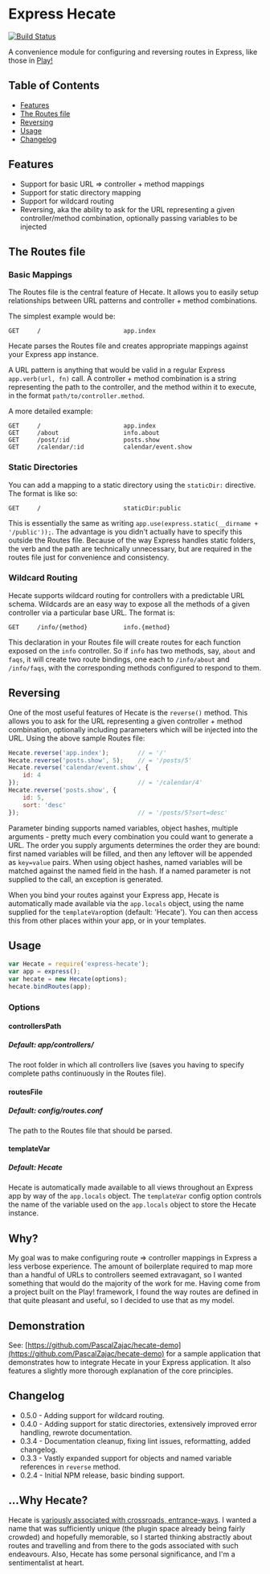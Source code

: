 # Express Hecate

[![Build Status](https://secure.travis-ci.org/PascalZajac/express-hecate.png)](http://travis-ci.org/PascalZajac/express-hecate)

A convenience module for configuring and reversing routes in Express, like those in
[Play!](http://www.playframework.org/)

## Table of Contents
* [Features](#features)
* [The Routes file](#the-routes-file)
* [Reversing](#reversing)
* [Usage](#usage)
* [Changelog](#changelog)

## Features
* Support for basic URL => controller + method mappings
* Support for static directory mapping
* Support for wildcard routing
* Reversing, aka the ability to ask for the URL representing a given controller/method combination, optionally passing
variables to be injected

## The Routes file

### Basic Mappings
The Routes file is the central feature of Hecate. It allows you to easily setup relationships between URL patterns and
controller + method combinations.

The simplest example would be:

    GET     /                       app.index

Hecate parses the Routes file and creates appropriate mappings against your Express app instance.

A URL pattern is anything that would be valid in a regular Express `app.verb(url, fn)`
call. A controller + method combination is a string representing the path to the controller, and the method within it
to execute, in the format `path/to/controller.method`.

A more detailed example:

    GET     /                       app.index
    GET     /about                  info.about
    GET     /post/:id               posts.show
    GET     /calendar/:id           calendar/event.show

### Static Directories
You can add a mapping to a static directory using the `staticDir:` directive. The format is like so:

    GET     /                       staticDir:public

This is essentially the same as writing `app.use(express.static(__dirname + '/public'));`. The advantage is you didn't
actually have to specify this outside the Routes file. Because of the way Express handles static folders, the verb and
the path are technically unnecessary, but are required in the routes file just for convenience and consistency.

### Wildcard Routing
Hecate supports wildcard routing for controllers with a predictable URL schema. Wildcards are an easy way to expose all
the methods of a given controller via a particular base URL. The format is:

    GET     /info/{method}          info.{method}

This declaration in your Routes file will create routes for each function exposed on the `info` controller. So if `info`
has two methods, say, `about` and `faqs`, it will create two route bindings, one each to `/info/about` and `/info/faqs`,
with the corresponding methods configured to respond to them.

## Reversing
One of the most useful features of Hecate is the `reverse()` method. This allows you to ask for the URL representing a
given controller + method combination, optionally including parameters which will be injected into the URL. Using the
above sample Routes file:

```js
Hecate.reverse('app.index');        // = '/'
Hecate.reverse('posts.show', 5);    // = '/posts/5'
Hecate.reverse('calendar/event.show', {
    id: 4
});                                 // = '/calendar/4'
Hecate.reverse('posts.show', {
    id: 5,
    sort: 'desc'
});                                 // = '/posts/5?sort=desc'
```

Parameter binding supports named variables, object hashes, multiple arguments - pretty much every combination you could
want to generate a URL. The order you supply arguments determines the order they are bound: first named variables will
be filled, and then any leftover will be appended as `key=value` pairs. When using object hashes, named variables will
be matched against the named field in the hash. If a named parameter is not supplied to the call, an exception is
generated.

When you bind your routes against your Express app, Hecate is automatically made available via the `app.locals` object,
using the name supplied for the `templateVar`option (default: 'Hecate'). You can then access this from other places
within your app, or in your templates.

## Usage

```js
var Hecate = require('express-hecate');
var app = express();
var hecate = new Hecate(options);
hecate.bindRoutes(app);
```

### Options

#### controllersPath
##### Default: app/controllers/
The root folder in which all controllers live (saves you having to specify complete paths continuously in the
Routes file).

#### routesFile
##### Default: config/routes.conf
The path to the Routes file that should be parsed.

#### templateVar
##### Default: Hecate
Hecate is automatically made available to all views throughout an Express app by way of the `app.locals` object. The
`templateVar` config option controls the name of the variable used on the `app.locals` object to store the Hecate
instance.

## Why?
My goal was to make configuring route => controller mappings in Express a less verbose experience. The amount of
boilerplate required to map more than a handful of URLs to controllers seemed extravagant, so I wanted
something that would do the majority of the work for me. Having come from a project built on the Play! framework, I
found the way routes are defined in that quite pleasant and useful, so I decided to use that as my model.


## Demonstration
See: [https://github.com/PascalZajac/hecate-demo](https://github.com/PascalZajac/hecate-demo) for a sample application
that demonstrates how to integrate Hecate in your Express application. It also features a slightly more thorough
explanation of the core principles.

## Changelog
* 0.5.0 - Adding support for wildcard routing.
* 0.4.0 - Adding support for static directories, extensively improved error handling, rewrote documentation.
* 0.3.4 - Documentation cleanup, fixing lint issues, reformatting, added changelog.
* 0.3.3 - Vastly expanded support for objects and named variable references in `reverse` method.
* 0.2.4 - Initial NPM release, basic binding support.

## ...Why Hecate?
Hecate is [variously associated with crossroads, entrance-ways](http://en.wikipedia.org/wiki/Hecate). I wanted a name
that was sufficiently unique (the plugin space already being fairly crowded) and hopefully memorable, so I started
thinking abstractly about routes and travelling and from there to the gods associated with such endeavours. Also,
Hecate has some personal significance, and I'm a sentimentalist at heart.